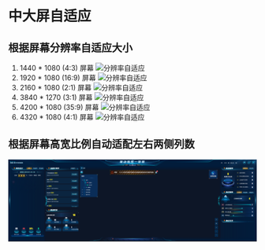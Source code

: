 # 中大屏自适应

## 根据屏幕分辨率自适应大小
1. 1440 * 1080 (4:3) 屏幕
![分辨率自适应](./1440*1080.png)
2. 1920 * 1080 (16:9) 屏幕
![分辨率自适应](./1920*1080.png)
3. 2160 * 1080 (2:1) 屏幕
![分辨率自适应](./2160*1080.png)
4. 3840 * 1270 (3:1) 屏幕
![分辨率自适应](./3840*1270.png)
5. 4200 * 1080 (35:9) 屏幕
![分辨率自适应](./4200*1080.png)
6. 4320 * 1080 (4:1) 屏幕
![分辨率自适应](./4320*1080.png)

## 根据屏幕高宽比例自动适配左右两侧列数
![列数率自适应](./bigscreen-2.png)
